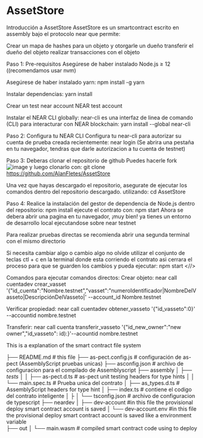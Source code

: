 # AssetStore
Introducción a AssetStore
AssetStore es un smartcontract escrito en assembly bajo el protocolo near
que permite:

Crear un mapa de hashes para un objeto y otorgarle un dueño
transferir el dueño del objeto
realizar transacciones con el objeto

Paso 1: Pre-requisitos
Asegúrese de haber instalado Node.js ≥ 12 ((recomendamos usar nvm)

Asegúrese de haber instalado yarn: npm install -g yarn

Instalar dependencias: yarn install

Crear un test near account NEAR test account

Instalar el NEAR CLI globally: near-cli es una interfaz de linea de comando (CLI)
para interacturar con NEAR blockchain: yarn install --global near-cli

Paso 2: Configura tu NEAR CLI
Configura tu near-cli para autorizar su cuenta de prueba creada recientemente:
near login (Se abrira una pestaña en tu navegador, tendras que darle autorizacion a tu cuenta de testnet)

Paso 3: Deberas clonar el repositorio de github
Puedes hacerle fork
![image](https://user-images.githubusercontent.com/61811113/135677950-ef73017e-e657-40c4-ade9-84fc43a6aea5.png)
y luego clonarlo con:
git clone https://github.com/AlanFletes/AssetStore

Una vez que hayas descargado el repositorio, asegurate de ejecutar los comandos dentro del repositorio descargado.
utilizando: cd AssetStore

Paso 4: Realice la instalación del gestor de dependencia de Node.js dentro del repositorio: npm install
ejecute el contrato con: npm start
Ahora se debera abrir una pagina en tu navegador, ¡muy bien! ya tienes un entorno de desarrollo local ejecutandose sobre near testnet

<Consejos basicos>
Para realizar pruebas directas se recomienda abrir una segunda terminal con el mismo directorio

Si necesita cambiar algo o cambio algo no olvide utilizar el conjunto de teclas ctl + c en la terminal donde esta corriendo el contrato
asi cerrara el proceso para que se guarden los cambios y pueda ejecutar: npm start
<//>

Comandos para ejecutar comandos directos:
Crear objeto:
near call cuentadev crear_vasset '{"id_cuenta":"Nombre.testnet","vasset":"numeroIdentificador|NombreDelVasseto|DescripciónDelVasseto|' --account_id Nombre.testnet
 
Verificar propiedad:
near call cuentadev obtener_vasseto '{"id_vasseto":0}' --accountid nombre.testnet

Transferir:
near call cuenta transferir_vasseto '{"id_new_owner":"new owner","id_vasseto": id):}'--acountid nombre.testnet
 

This is a explanation of the smart contract file system

├── README.md                                       # this file
├── as-pect.config.js                               # configuración de as-pect (AssemblyScript pruebas unicas)
├── asconfig.json                                   # archivo de configuracion para el compilado de Assemblyscript
├── assembly
│   ├── _tests_
│   │   ├── as-pect.d.ts                            # as-pect unit testing headers for type hints
│   │   └── main.spec.ts                            # Prueba unica del contrato
│   ├── as_types.d.ts                               # AssemblyScript headers for type hint
│   ├── index.ts                                    # contiene el codigo del contrato inteligente
│   ├
│   └── tsconfig.json                               # archivo de configuracion de typescript
├── neardev
│   ├── dev-account                                 #in this file the provisional deploy smart contract account is saved
│   └── dev-account.env                             #in this file the provisional deploy smart contract account is saved like a environment variable                             
├── out
│   └── main.wasm                                   # compiled smart contract code using to deploy
